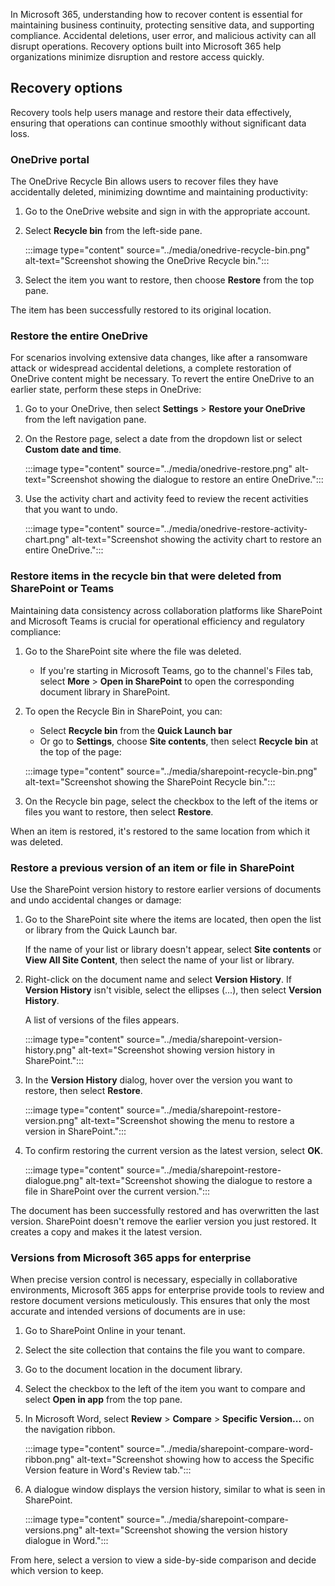 In Microsoft 365, understanding how to recover content is essential for maintaining business continuity, protecting sensitive data, and supporting compliance. Accidental deletions, user error, and malicious activity can all disrupt operations. Recovery options built into Microsoft 365 help organizations minimize disruption and restore access quickly.

## Recovery options

Recovery tools help users manage and restore their data effectively, ensuring that operations can continue smoothly without significant data loss.

### OneDrive portal

The OneDrive Recycle Bin allows users to recover files they have accidentally deleted, minimizing downtime and maintaining productivity:

1. Go to the OneDrive website and sign in with the appropriate account.
1. Select **Recycle bin** from the left-side pane.

   :::image type="content" source="../media/onedrive-recycle-bin.png" alt-text="Screenshot showing the OneDrive Recycle bin.":::

1. Select the item you want to restore, then choose **Restore** from the top pane.

The item has been successfully restored to its original location.

### Restore the entire OneDrive

For scenarios involving extensive data changes, like after a ransomware attack or widespread accidental deletions, a complete restoration of OneDrive content might be necessary. To revert the entire OneDrive to an earlier state, perform these steps in OneDrive:

1. Go to your OneDrive, then select **Settings** > **Restore your OneDrive** from the left navigation pane.
1. On the Restore page, select a date from the dropdown list or select **Custom date and time**.

   :::image type="content" source="../media/onedrive-restore.png" alt-text="Screenshot showing the dialogue to restore an entire OneDrive.":::

1. Use the activity chart and activity feed to review the recent activities that you want to undo.

      :::image type="content" source="../media/onedrive-restore-activity-chart.png" alt-text="Screenshot showing the activity chart to restore an entire OneDrive.":::

### Restore items in the recycle bin that were deleted from SharePoint or Teams

Maintaining data consistency across collaboration platforms like SharePoint and Microsoft Teams is crucial for operational efficiency and regulatory compliance:

1. Go to the SharePoint site where the file was deleted.

   - If you're starting in Microsoft Teams, go to the channel's Files tab, select **More** > **Open in SharePoint** to open the corresponding document library in SharePoint.

1. To open the Recycle Bin in SharePoint, you can:

   - Select **Recycle bin** from the **Quick Launch bar**
   - Or go to **Settings**, choose **Site contents**, then select **Recycle bin** at the top of the page:

   :::image type="content" source="../media/sharepoint-recycle-bin.png" alt-text="Screenshot showing the SharePoint Recycle bin.":::

1. On the Recycle bin page, select the checkbox to the left of the items or files you want to restore, then select **Restore**.

When an item is restored, it's restored to the same location from which it was deleted.

### Restore a previous version of an item or file in SharePoint

Use the SharePoint version history to restore earlier versions of documents and undo accidental changes or damage:

1. Go to the SharePoint site where the items are located, then open the list or library from the Quick Launch bar.

   If the name of your list or library doesn't appear, select **Site contents** or **View All Site Content**, then select the name of your list or library.

1. Right-click on the document name and select **Version History**. If **Version History** isn't visible, select the ellipses (...), then select **Version History**.

   A list of versions of the files appears.

   :::image type="content" source="../media/sharepoint-version-history.png" alt-text="Screenshot showing version history in SharePoint.":::

1. In the **Version History** dialog, hover over the version you want to restore, then select **Restore**.

   :::image type="content" source="../media/sharepoint-restore-version.png" alt-text="Screenshot showing the menu to restore a version in SharePoint.":::

1. To confirm restoring the current version as the latest version, select **OK**.

   :::image type="content" source="../media/sharepoint-restore-dialogue.png" alt-text="Screenshot showing the dialogue to restore a file in SharePoint over the current version.":::

The document has been successfully restored and has overwritten the last version. SharePoint doesn't remove the earlier version you just restored. It creates a copy and makes it the latest version.

### Versions from Microsoft 365 apps for enterprise

When precise version control is necessary, especially in collaborative environments, Microsoft 365 apps for enterprise provide tools to review and restore document versions meticulously. This ensures that only the most accurate and intended versions of documents are in use:

1. Go to SharePoint Online in your tenant.
1. Select the site collection that contains the file you want to compare.
1. Go to the document location in the document library.
1. Select the checkbox to the left of the item you want to compare and select **Open in app** from the top pane.
1. In Microsoft Word, select **Review** > **Compare** > **Specific Version...** on the navigation ribbon.

   :::image type="content" source="../media/sharepoint-compare-word-ribbon.png" alt-text="Screenshot showing how to access the Specific Version feature in Word's Review tab.":::

1. A dialogue window displays the version history, similar to what is seen in SharePoint.

   :::image type="content" source="../media/sharepoint-compare-versions.png" alt-text="Screenshot showing the version history dialogue in Word.":::

From here, select a version to view a side-by-side comparison and decide which version to keep.
